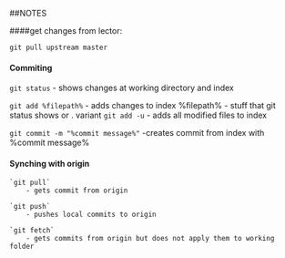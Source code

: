 ##NOTES

####get changes from lector:

 `git pull upstream master`

#### Commiting
 `git status` 
 	- shows changes at working directory and index

 `git add %filepath%`
 	- adds changes to index
 		%filepath% - stuff that git status shows or .
 	variant `git add -u`
 		- adds all modified files to index

 `git commit -m "%commit message%"`
 	-creates commit from index with %commit message%

#### Synching with origin
	`git pull`
		- gets commit from origin

	`git push`
		- pushes local commits to origin

	`git fetch`
		- gets commits from origin but does not apply them to working folder